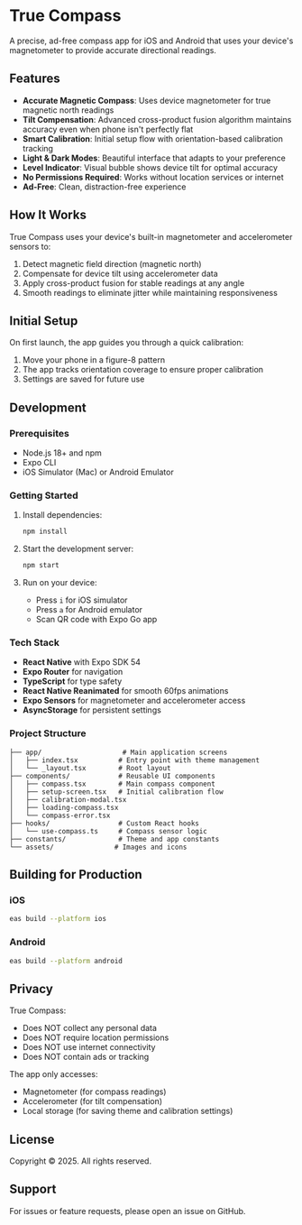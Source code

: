 # True Compass

A precise, ad-free compass app for iOS and Android that uses your device's magnetometer to provide accurate directional readings.

## Features

- **Accurate Magnetic Compass**: Uses device magnetometer for true magnetic north readings
- **Tilt Compensation**: Advanced cross-product fusion algorithm maintains accuracy even when phone isn't perfectly flat
- **Smart Calibration**: Initial setup flow with orientation-based calibration tracking
- **Light & Dark Modes**: Beautiful interface that adapts to your preference
- **Level Indicator**: Visual bubble shows device tilt for optimal accuracy
- **No Permissions Required**: Works without location services or internet
- **Ad-Free**: Clean, distraction-free experience

## How It Works

True Compass uses your device's built-in magnetometer and accelerometer sensors to:
1. Detect magnetic field direction (magnetic north)
2. Compensate for device tilt using accelerometer data
3. Apply cross-product fusion for stable readings at any angle
4. Smooth readings to eliminate jitter while maintaining responsiveness

## Initial Setup

On first launch, the app guides you through a quick calibration:
1. Move your phone in a figure-8 pattern
2. The app tracks orientation coverage to ensure proper calibration
3. Settings are saved for future use

## Development

### Prerequisites

- Node.js 18+ and npm
- Expo CLI
- iOS Simulator (Mac) or Android Emulator

### Getting Started

1. Install dependencies:
   ```bash
   npm install
   ```

2. Start the development server:
   ```bash
   npm start
   ```

3. Run on your device:
   - Press `i` for iOS simulator
   - Press `a` for Android emulator
   - Scan QR code with Expo Go app

### Tech Stack

- **React Native** with Expo SDK 54
- **Expo Router** for navigation
- **TypeScript** for type safety
- **React Native Reanimated** for smooth 60fps animations
- **Expo Sensors** for magnetometer and accelerometer access
- **AsyncStorage** for persistent settings

### Project Structure

```
├── app/                    # Main application screens
│   ├── index.tsx          # Entry point with theme management
│   └── _layout.tsx        # Root layout
├── components/            # Reusable UI components
│   ├── compass.tsx        # Main compass component
│   ├── setup-screen.tsx   # Initial calibration flow
│   ├── calibration-modal.tsx
│   ├── loading-compass.tsx
│   └── compass-error.tsx
├── hooks/                 # Custom React hooks
│   └── use-compass.ts     # Compass sensor logic
├── constants/             # Theme and app constants
└── assets/               # Images and icons
```

## Building for Production

### iOS

```bash
eas build --platform ios
```

### Android

```bash
eas build --platform android
```

## Privacy

True Compass:
- Does NOT collect any personal data
- Does NOT require location permissions
- Does NOT use internet connectivity
- Does NOT contain ads or tracking

The app only accesses:
- Magnetometer (for compass readings)
- Accelerometer (for tilt compensation)
- Local storage (for saving theme and calibration settings)

## License

Copyright © 2025. All rights reserved.

## Support

For issues or feature requests, please open an issue on GitHub.

